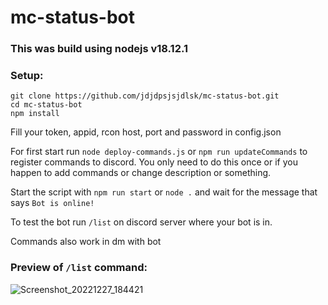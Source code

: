 # mc-status-bot

### This was build using nodejs v18.12.1

### Setup:
```
git clone https://github.com/jdjdpsjsjdlsk/mc-status-bot.git
cd mc-status-bot
npm install
```
Fill your token, appid, rcon host, port and password in config.json

For first start run `node deploy-commands.js` or `npm run updateCommands` to register commands to discord. You only need to do this once or if you happen to add commands or change description or something.

Start the script with `npm run start` or `node .` and wait for the message that says `Bot is online!`

To test the bot run `/list` on discord server where your bot is in.

Commands also work in dm with bot

### Preview of `/list` command:

![Screenshot_20221227_184421](https://user-images.githubusercontent.com/41925758/209704560-90e97432-65cb-427e-98d8-02d8937bd4ab.png)